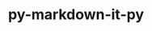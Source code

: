 ---
title: "py-markdown-it-py"
layout: cache
categories: [package, develop]
meta: {"compilers": ["none"], "num_specs": 62, "num_specs_by_stack": {"ml-darwin-aarch64-mps": 10, "ml-linux-aarch64-cpu": 12, "ml-linux-aarch64-cuda": 12, "ml-linux-x86_64-cpu": 11, "ml-linux-x86_64-cuda": 11, "ml-linux-x86_64-rocm": 12, "radiuss": 24, "root": 62}, "oss": ["sequoia", "ubuntu18.04", "ubuntu24.04"], "platforms": ["darwin", "linux"], "stacks": ["ml-darwin-aarch64-mps", "ml-linux-aarch64-cpu", "ml-linux-aarch64-cuda", "ml-linux-x86_64-cpu", "ml-linux-x86_64-cuda", "ml-linux-x86_64-rocm", "radiuss", "root"], "targets": ["aarch64", "x86_64_v3"], "versions": ["3.0.0"]}
spec_details: [{"compiler": "none", "hash": "2aw4gsxqmotfqjizhwh24sdq77qnpgpb", "os": "sequoia", "platform": "darwin", "size": "-", "stacks": ["ml-darwin-aarch64-mps", "root"], "target": "aarch64", "variants": ["build_system=python_pip", "~linkify"], "versions": ["3.0.0"]}, {"compiler": "none", "hash": "2ehnqlchcmutjldixybqbtjcmk2rnl6o", "os": "sequoia", "platform": "darwin", "size": "-", "stacks": ["ml-darwin-aarch64-mps", "root"], "target": "aarch64", "variants": ["build_system=python_pip", "~linkify"], "versions": ["3.0.0"]}, {"compiler": "none", "hash": "2m6zxzqdetpg6o7e2yzfn42cqwna4mv6", "os": "ubuntu24.04", "platform": "linux", "size": "-", "stacks": ["ml-linux-x86_64-rocm", "root"], "target": "x86_64_v3", "variants": ["build_system=python_pip", "~linkify"], "versions": ["3.0.0"]}, {"compiler": "none", "hash": "2sbtoulasowfb2izndf77ktk4fx7rvmq", "os": "ubuntu24.04", "platform": "linux", "size": "-", "stacks": ["ml-linux-x86_64-cpu", "ml-linux-x86_64-cuda", "ml-linux-x86_64-rocm", "root"], "target": "x86_64_v3", "variants": ["build_system=python_pip", "~linkify"], "versions": ["3.0.0"]}, {"compiler": "none", "hash": "3245eruechajoxftrdtt5amvelb5x4ms", "os": "ubuntu24.04", "platform": "linux", "size": "-", "stacks": ["ml-linux-x86_64-cpu", "ml-linux-x86_64-cuda", "root"], "target": "x86_64_v3", "variants": ["build_system=python_pip", "~linkify"], "versions": ["3.0.0"]}, {"compiler": "none", "hash": "33mk4mkfoa67ft2ne4kep4xllrp4vbpz", "os": "ubuntu24.04", "platform": "linux", "size": "-", "stacks": ["ml-linux-x86_64-cpu", "ml-linux-x86_64-cuda", "root"], "target": "x86_64_v3", "variants": ["build_system=python_pip", "~linkify"], "versions": ["3.0.0"]}, {"compiler": "none", "hash": "3fepzbu3veiktlqo7gitzrrcumwkmysr", "os": "ubuntu18.04", "platform": "linux", "size": "-", "stacks": ["radiuss", "root"], "target": "x86_64_v3", "variants": ["build_system=python_pip", "~linkify"], "versions": ["3.0.0"]}, {"compiler": "none", "hash": "3lbjwipz7rvutnht57qa2u2x7pyd4h27", "os": "ubuntu24.04", "platform": "linux", "size": "-", "stacks": ["ml-linux-x86_64-cpu", "ml-linux-x86_64-cuda", "ml-linux-x86_64-rocm", "root"], "target": "x86_64_v3", "variants": ["build_system=python_pip", "~linkify"], "versions": ["3.0.0"]}, {"compiler": "none", "hash": "3m7hbvnggg2xic56zr4htqrijcm7v6kh", "os": "ubuntu18.04", "platform": "linux", "size": "-", "stacks": ["radiuss", "root"], "target": "x86_64_v3", "variants": ["build_system=python_pip", "~linkify"], "versions": ["3.0.0"]}, {"compiler": "none", "hash": "44fiyk6yu5eg3me6x2z5yc2hswtylupy", "os": "ubuntu18.04", "platform": "linux", "size": "-", "stacks": ["radiuss", "root"], "target": "x86_64_v3", "variants": ["build_system=python_pip", "~linkify"], "versions": ["3.0.0"]}, {"compiler": "none", "hash": "545bcmjpc7fpdnfvigeeln2nigy6stji", "os": "ubuntu24.04", "platform": "linux", "size": "-", "stacks": ["ml-linux-aarch64-cpu", "ml-linux-aarch64-cuda", "root"], "target": "aarch64", "variants": ["build_system=python_pip", "~linkify"], "versions": ["3.0.0"]}, {"compiler": "none", "hash": "5p6tjt77yqcjbmpypzrxd4vwr7lofvs6", "os": "ubuntu18.04", "platform": "linux", "size": "-", "stacks": ["radiuss", "root"], "target": "x86_64_v3", "variants": ["build_system=python_pip", "~linkify"], "versions": ["3.0.0"]}, {"compiler": "none", "hash": "6da6bacwmumavdw2vfqkyil5shmi456w", "os": "ubuntu18.04", "platform": "linux", "size": "-", "stacks": ["radiuss", "root"], "target": "x86_64_v3", "variants": ["build_system=python_pip", "~linkify"], "versions": ["3.0.0"]}, {"compiler": "none", "hash": "6my2azvxa7v4nzlmgktxr73t23ygdww5", "os": "sequoia", "platform": "darwin", "size": "-", "stacks": ["ml-darwin-aarch64-mps", "root"], "target": "aarch64", "variants": ["build_system=python_pip", "~linkify"], "versions": ["3.0.0"]}, {"compiler": "none", "hash": "7ghxvb4sq2qo6euzvoh25n54senvnn74", "os": "ubuntu24.04", "platform": "linux", "size": "-", "stacks": ["ml-linux-x86_64-cpu", "ml-linux-x86_64-cuda", "ml-linux-x86_64-rocm", "root"], "target": "x86_64_v3", "variants": ["build_system=python_pip", "~linkify"], "versions": ["3.0.0"]}, {"compiler": "none", "hash": "7i3skp3qj36vmpjhlyoskmmt7psjgdcv", "os": "ubuntu24.04", "platform": "linux", "size": "-", "stacks": ["ml-linux-aarch64-cpu", "ml-linux-aarch64-cuda", "root"], "target": "aarch64", "variants": ["build_system=python_pip", "~linkify"], "versions": ["3.0.0"]}, {"compiler": "none", "hash": "7ynhsblt2bsoordx6b3fpaq6qcvpnqhe", "os": "ubuntu24.04", "platform": "linux", "size": "-", "stacks": ["ml-linux-aarch64-cpu", "ml-linux-aarch64-cuda", "root"], "target": "aarch64", "variants": ["build_system=python_pip", "~linkify"], "versions": ["3.0.0"]}, {"compiler": "none", "hash": "adtimcp5xordvxcknzkxodr6kjulqtas", "os": "ubuntu18.04", "platform": "linux", "size": "-", "stacks": ["radiuss", "root"], "target": "x86_64_v3", "variants": ["build_system=python_pip", "~linkify"], "versions": ["3.0.0"]}, {"compiler": "none", "hash": "cal2h4jikco5yvjwa6qpjsvybxpxh2yx", "os": "ubuntu24.04", "platform": "linux", "size": "-", "stacks": ["ml-linux-x86_64-cpu", "ml-linux-x86_64-cuda", "root"], "target": "x86_64_v3", "variants": ["build_system=python_pip", "~linkify"], "versions": ["3.0.0"]}, {"compiler": "none", "hash": "d6twprdxcaxhwzvy2cv5sqymzzaibori", "os": "sequoia", "platform": "darwin", "size": "-", "stacks": ["ml-darwin-aarch64-mps", "root"], "target": "aarch64", "variants": ["build_system=python_pip", "~linkify"], "versions": ["3.0.0"]}, {"compiler": "none", "hash": "dc2ntqltqu3wwehmc2vlelz2cqoolnif", "os": "ubuntu18.04", "platform": "linux", "size": "-", "stacks": ["radiuss", "root"], "target": "x86_64_v3", "variants": ["build_system=python_pip", "~linkify"], "versions": ["3.0.0"]}, {"compiler": "none", "hash": "drrnauuznttvx77p3qqfqldxpvqs2ij4", "os": "ubuntu18.04", "platform": "linux", "size": "-", "stacks": ["radiuss", "root"], "target": "x86_64_v3", "variants": ["build_system=python_pip", "~linkify"], "versions": ["3.0.0"]}, {"compiler": "none", "hash": "edxnfwv5njzvenotdnowqvbjnsalyj2u", "os": "sequoia", "platform": "darwin", "size": "-", "stacks": ["ml-darwin-aarch64-mps", "root"], "target": "aarch64", "variants": ["build_system=python_pip", "~linkify"], "versions": ["3.0.0"]}, {"compiler": "none", "hash": "eltcx6gjjgbbue2djx2yhqvs5ueegv6c", "os": "ubuntu18.04", "platform": "linux", "size": "-", "stacks": ["radiuss", "root"], "target": "x86_64_v3", "variants": ["build_system=python_pip", "~linkify"], "versions": ["3.0.0"]}, {"compiler": "none", "hash": "ffqu63fnf5uitc33vbhwrge3dwvk7llz", "os": "ubuntu24.04", "platform": "linux", "size": "-", "stacks": ["ml-linux-x86_64-cpu", "ml-linux-x86_64-cuda", "ml-linux-x86_64-rocm", "root"], "target": "x86_64_v3", "variants": ["build_system=python_pip", "~linkify"], "versions": ["3.0.0"]}, {"compiler": "none", "hash": "haxmyk3u2o7lpd3wgafqev5qtgfn4uxg", "os": "ubuntu24.04", "platform": "linux", "size": "-", "stacks": ["ml-linux-x86_64-rocm", "root"], "target": "x86_64_v3", "variants": ["build_system=python_pip", "~linkify"], "versions": ["3.0.0"]}, {"compiler": "none", "hash": "iohlcd4ftxxjczmseqdezhoy2zzcgkz5", "os": "ubuntu18.04", "platform": "linux", "size": "-", "stacks": ["radiuss", "root"], "target": "x86_64_v3", "variants": ["build_system=python_pip", "~linkify"], "versions": ["3.0.0"]}, {"compiler": "none", "hash": "irijqvz5qsokag44fowluif76goq5crn", "os": "ubuntu18.04", "platform": "linux", "size": "-", "stacks": ["radiuss", "root"], "target": "x86_64_v3", "variants": ["build_system=python_pip", "~linkify"], "versions": ["3.0.0"]}, {"compiler": "none", "hash": "iypx7cyshmnftosjn5mdynote2accidl", "os": "ubuntu24.04", "platform": "linux", "size": "-", "stacks": ["ml-linux-x86_64-cpu", "ml-linux-x86_64-cuda", "ml-linux-x86_64-rocm", "root"], "target": "x86_64_v3", "variants": ["build_system=python_pip", "~linkify"], "versions": ["3.0.0"]}, {"compiler": "none", "hash": "jgrpunoi56c223hx6h3a5earopjyqy2a", "os": "ubuntu18.04", "platform": "linux", "size": "-", "stacks": ["radiuss", "root"], "target": "x86_64_v3", "variants": ["build_system=python_pip", "~linkify"], "versions": ["3.0.0"]}, {"compiler": "none", "hash": "jq752yf64wan5furd3lak4vw6dr6c2p7", "os": "ubuntu24.04", "platform": "linux", "size": "-", "stacks": ["ml-linux-aarch64-cpu", "ml-linux-aarch64-cuda", "root"], "target": "aarch64", "variants": ["build_system=python_pip", "~linkify"], "versions": ["3.0.0"]}, {"compiler": "none", "hash": "kd3udz6gqvsyw6rmesgi653dk6q76vqd", "os": "ubuntu18.04", "platform": "linux", "size": "-", "stacks": ["radiuss", "root"], "target": "x86_64_v3", "variants": ["build_system=python_pip", "~linkify"], "versions": ["3.0.0"]}, {"compiler": "none", "hash": "lh47aqudztnsca2t5maqlphlupsjfv5o", "os": "ubuntu24.04", "platform": "linux", "size": "-", "stacks": ["ml-linux-aarch64-cpu", "ml-linux-aarch64-cuda", "root"], "target": "aarch64", "variants": ["build_system=python_pip", "~linkify"], "versions": ["3.0.0"]}, {"compiler": "none", "hash": "m6bveckaltva3kzqymleiqi7x6g3afmo", "os": "ubuntu18.04", "platform": "linux", "size": "-", "stacks": ["radiuss", "root"], "target": "x86_64_v3", "variants": ["build_system=python_pip", "~linkify"], "versions": ["3.0.0"]}, {"compiler": "none", "hash": "mg5ypkkmaw2o7sih7gbahtzkvfahbuw6", "os": "ubuntu24.04", "platform": "linux", "size": "-", "stacks": ["ml-linux-x86_64-cpu", "ml-linux-x86_64-cuda", "root"], "target": "x86_64_v3", "variants": ["build_system=python_pip", "~linkify"], "versions": ["3.0.0"]}, {"compiler": "none", "hash": "mjnqi65pd4n2ghocbpdvntwllvhmfjot", "os": "sequoia", "platform": "darwin", "size": "-", "stacks": ["ml-darwin-aarch64-mps", "root"], "target": "aarch64", "variants": ["build_system=python_pip", "~linkify"], "versions": ["3.0.0"]}, {"compiler": "none", "hash": "mx5fsjs6vcu5tklk7x62wxnuz2ykqrlt", "os": "ubuntu18.04", "platform": "linux", "size": "-", "stacks": ["radiuss", "root"], "target": "x86_64_v3", "variants": ["build_system=python_pip", "~linkify"], "versions": ["3.0.0"]}, {"compiler": "none", "hash": "mxxl6p3wdczd6kv4vzgfvef62c6xxned", "os": "ubuntu18.04", "platform": "linux", "size": "-", "stacks": ["radiuss", "root"], "target": "x86_64_v3", "variants": ["build_system=python_pip", "~linkify"], "versions": ["3.0.0"]}, {"compiler": "none", "hash": "n7gqd5elghao3ggy75rxcoybhnctv4xx", "os": "sequoia", "platform": "darwin", "size": "-", "stacks": ["ml-darwin-aarch64-mps", "root"], "target": "aarch64", "variants": ["build_system=python_pip", "~linkify"], "versions": ["3.0.0"]}, {"compiler": "none", "hash": "nfxj234zl2vbydp7pakdyoxkrshgoaqi", "os": "ubuntu18.04", "platform": "linux", "size": "-", "stacks": ["radiuss", "root"], "target": "x86_64_v3", "variants": ["build_system=python_pip", "~linkify"], "versions": ["3.0.0"]}, {"compiler": "none", "hash": "no7oec6zgi27hwapt4tjxk7s4j3cf3us", "os": "ubuntu24.04", "platform": "linux", "size": "-", "stacks": ["ml-linux-x86_64-cpu", "ml-linux-x86_64-cuda", "ml-linux-x86_64-rocm", "root"], "target": "x86_64_v3", "variants": ["build_system=python_pip", "~linkify"], "versions": ["3.0.0"]}, {"compiler": "none", "hash": "o4mzx54nrzyf2fs3a7ezvrswa6r4kb7v", "os": "ubuntu24.04", "platform": "linux", "size": "-", "stacks": ["ml-linux-aarch64-cpu", "ml-linux-aarch64-cuda", "root"], "target": "aarch64", "variants": ["build_system=python_pip", "~linkify"], "versions": ["3.0.0"]}, {"compiler": "none", "hash": "oa3zvnbraoncx7ora3pyquk5p46ky2cq", "os": "ubuntu18.04", "platform": "linux", "size": "-", "stacks": ["radiuss", "root"], "target": "x86_64_v3", "variants": ["build_system=python_pip", "~linkify"], "versions": ["3.0.0"]}, {"compiler": "none", "hash": "oam4bodyqksqmeyh4lpdtjq3azm2fxnz", "os": "ubuntu24.04", "platform": "linux", "size": "-", "stacks": ["ml-linux-x86_64-cpu", "ml-linux-x86_64-cuda", "ml-linux-x86_64-rocm", "root"], "target": "x86_64_v3", "variants": ["build_system=python_pip", "~linkify"], "versions": ["3.0.0"]}, {"compiler": "none", "hash": "p3eqcdoacxnoiu7i56yibaanankpnzce", "os": "ubuntu24.04", "platform": "linux", "size": "-", "stacks": ["ml-linux-aarch64-cpu", "ml-linux-aarch64-cuda", "root"], "target": "aarch64", "variants": ["build_system=python_pip", "~linkify"], "versions": ["3.0.0"]}, {"compiler": "none", "hash": "phopsnyluxvrkjgitz5ptblcoixvke2x", "os": "sequoia", "platform": "darwin", "size": "-", "stacks": ["ml-darwin-aarch64-mps", "root"], "target": "aarch64", "variants": ["build_system=python_pip", "~linkify"], "versions": ["3.0.0"]}, {"compiler": "none", "hash": "rdq2kndya66f4tglcdt5tqtcy4ttsrlz", "os": "ubuntu24.04", "platform": "linux", "size": "-", "stacks": ["ml-linux-aarch64-cpu", "ml-linux-aarch64-cuda", "root"], "target": "aarch64", "variants": ["build_system=python_pip", "~linkify"], "versions": ["3.0.0"]}, {"compiler": "none", "hash": "rmdildcbqgr5hffqlv4mkshwdayhnsgr", "os": "ubuntu18.04", "platform": "linux", "size": "-", "stacks": ["radiuss", "root"], "target": "x86_64_v3", "variants": ["build_system=python_pip", "~linkify"], "versions": ["3.0.0"]}, {"compiler": "none", "hash": "spcicb3syporxeodnotu5bpfsjwkwaqu", "os": "ubuntu18.04", "platform": "linux", "size": "-", "stacks": ["radiuss", "root"], "target": "x86_64_v3", "variants": ["build_system=python_pip", "~linkify"], "versions": ["3.0.0"]}, {"compiler": "none", "hash": "syk37pwx3n7mznubip6jrqldtejbgvnl", "os": "ubuntu24.04", "platform": "linux", "size": "-", "stacks": ["ml-linux-aarch64-cpu", "ml-linux-aarch64-cuda", "root"], "target": "aarch64", "variants": ["build_system=python_pip", "~linkify"], "versions": ["3.0.0"]}, {"compiler": "none", "hash": "t3xe3fxxh6lkvxnboznmeexqmzszwt4f", "os": "ubuntu24.04", "platform": "linux", "size": "-", "stacks": ["ml-linux-x86_64-rocm", "root"], "target": "x86_64_v3", "variants": ["build_system=python_pip", "~linkify"], "versions": ["3.0.0"]}, {"compiler": "none", "hash": "t4xgi2jbt2pdfoqwxi3373ikbzl7jaba", "os": "ubuntu18.04", "platform": "linux", "size": "-", "stacks": ["radiuss", "root"], "target": "x86_64_v3", "variants": ["build_system=python_pip", "~linkify"], "versions": ["3.0.0"]}, {"compiler": "none", "hash": "uva5d7lrvu6vmvjcnx6hx246hlvpzzxt", "os": "ubuntu24.04", "platform": "linux", "size": "-", "stacks": ["ml-linux-x86_64-rocm", "root"], "target": "x86_64_v3", "variants": ["build_system=python_pip", "~linkify"], "versions": ["3.0.0"]}, {"compiler": "none", "hash": "wqs5b56sof4zmsen2ybae32dc7vdf5k2", "os": "sequoia", "platform": "darwin", "size": "-", "stacks": ["ml-darwin-aarch64-mps", "root"], "target": "aarch64", "variants": ["build_system=python_pip", "~linkify"], "versions": ["3.0.0"]}, {"compiler": "none", "hash": "wqsmdw64iltzp3x7uhymout3zzv7xthh", "os": "ubuntu18.04", "platform": "linux", "size": "-", "stacks": ["radiuss", "root"], "target": "x86_64_v3", "variants": ["build_system=python_pip", "~linkify"], "versions": ["3.0.0"]}, {"compiler": "none", "hash": "wusbrma5tokwtanzte6wyigftypqtobr", "os": "sequoia", "platform": "darwin", "size": "-", "stacks": ["ml-darwin-aarch64-mps", "root"], "target": "aarch64", "variants": ["build_system=python_pip", "~linkify"], "versions": ["3.0.0"]}, {"compiler": "none", "hash": "wxrmehpkgnpr5x5i37z3gfqnn7jlgjw7", "os": "ubuntu24.04", "platform": "linux", "size": "-", "stacks": ["ml-linux-aarch64-cpu", "ml-linux-aarch64-cuda", "root"], "target": "aarch64", "variants": ["build_system=python_pip", "~linkify"], "versions": ["3.0.0"]}, {"compiler": "none", "hash": "wzeaqqwzh3ue3vdva6eljhe2gihh2bid", "os": "ubuntu24.04", "platform": "linux", "size": "-", "stacks": ["ml-linux-x86_64-rocm", "root"], "target": "x86_64_v3", "variants": ["build_system=python_pip", "~linkify"], "versions": ["3.0.0"]}, {"compiler": "none", "hash": "xghblxhifk3n4qrxf2wvo4sq4sbhamxk", "os": "ubuntu18.04", "platform": "linux", "size": "-", "stacks": ["radiuss", "root"], "target": "x86_64_v3", "variants": ["build_system=python_pip", "~linkify"], "versions": ["3.0.0"]}, {"compiler": "none", "hash": "y35dr2zria3zbwbqd5zhkaq2sxy52z6a", "os": "ubuntu18.04", "platform": "linux", "size": "-", "stacks": ["radiuss", "root"], "target": "x86_64_v3", "variants": ["build_system=python_pip", "~linkify"], "versions": ["3.0.0"]}, {"compiler": "none", "hash": "y5fsd4kuebbgnpbcmzjb7j7zbn3qbre6", "os": "ubuntu24.04", "platform": "linux", "size": "-", "stacks": ["ml-linux-aarch64-cpu", "ml-linux-aarch64-cuda", "root"], "target": "aarch64", "variants": ["build_system=python_pip", "~linkify"], "versions": ["3.0.0"]}, {"compiler": "none", "hash": "zdqi34dbxd5l7mx33zw5hcdeb6nhgeih", "os": "ubuntu24.04", "platform": "linux", "size": "-", "stacks": ["ml-linux-aarch64-cpu", "ml-linux-aarch64-cuda", "root"], "target": "aarch64", "variants": ["build_system=python_pip", "~linkify"], "versions": ["3.0.0"]}]
---
